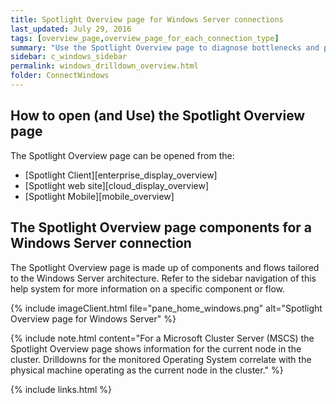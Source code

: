 ```yaml
---
title: Spotlight Overview page for Windows Server connections
last_updated: July 29, 2016
tags: [overview_page,overview_page_for_each_connection_type]
summary: "Use the Spotlight Overview page to diagnose bottlenecks and problem areas on a single Windows server."
sidebar: c_windows_sidebar
permalink: windows_drilldown_overview.html
folder: ConnectWindows
---
```







## How to open (and Use) the Spotlight Overview page
The Spotlight Overview page can be opened from the:

* [Spotlight Client][enterprise_display_overview]
* [Spotlight web site][cloud_display_overview]
* [Spotlight Mobile][mobile_overview]

## The Spotlight Overview page components for a Windows Server connection
The Spotlight Overview page is made up of components and flows tailored to the Windows Server architecture. Refer to the sidebar navigation of this help system for more information on a specific component or flow.

{% include imageClient.html file="pane_home_windows.png" alt="Spotlight Overview page for Windows Server" %}


{% include note.html content="For a Microsoft Cluster Server (MSCS) the Spotlight Overview page shows information for the current node in the cluster. Drilldowns for the monitored Operating System correlate with the physical machine operating as the current node in the cluster." %}



{% include links.html %}
